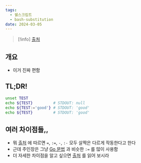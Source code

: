 ```yaml
---
tags:
  - 쉘스크립트
  - bash-substitution
date: 2024-03-05
---
```

> [!info] [출처](https://tldp.org/LDP/abs/html/parameter-substitution.html)

## 개요

- 이거 진짜 편함

## TL;DR!

```bash
unset TEST
echo ${TEST}         # STDOUT: null
echo ${TEST:='good'} # STDOUT: 'good'
echo ${TEST}         # STDOUT: 'good'
```

## 여러 차이점들,,

- 뭐 [출처](https://tldp.org/LDP/abs/html/parameter-substitution.html) 에 따르면 `=`, `:=`, `-`, `:-` 모두 살짝은 다르게 작동한다고 한다
- 근데 주인장은 그냥 [Go 문법](https://gobyexample.com/variables) 과 비슷한 `:=` 를 많이 사용함
- 더 자세한 차이점을 알고 싶으면 [출처](https://tldp.org/LDP/abs/html/parameter-substitution.html) 를 읽어 보시라